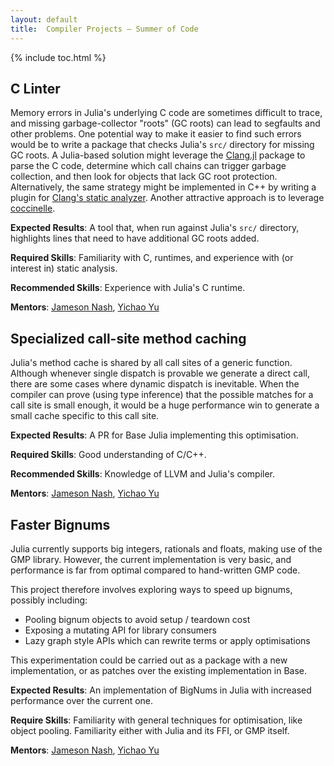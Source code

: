 ```yaml
---
layout: default
title:  Compiler Projects – Summer of Code
---
```


{% include toc.html %}

## C Linter

Memory errors in Julia's underlying C code are sometimes difficult to trace, and missing garbage-collector "roots" (GC roots) can lead to segfaults and other problems. One potential way to make it easier to find such errors would be to write a package that checks Julia's `src/` directory for missing GC roots. A Julia-based solution might leverage the [Clang.jl](https://github.com/ihnorton/Clang.jl) package to parse the C code, determine which call chains can trigger garbage collection, and then look for objects that lack GC root protection. Alternatively, the same strategy might be implemented in C++ by writing a plugin for [Clang's static analyzer](http://clang-analyzer.llvm.org/). Another attractive approach is to leverage [coccinelle](http://coccinelle.lip6.fr/).

**Expected Results**: A tool that, when run against Julia's `src/` directory, highlights lines that need to have additional GC roots added.

**Required Skills**: Familiarity with C, runtimes, and experience with (or interest in) static analysis.

**Recommended Skills**: Experience with Julia's C runtime.

**Mentors**: [Jameson Nash](https://github.com/vtjnash), [Yichao Yu](https://github.com/yuyichao)

## Specialized call-site method caching

Julia's method cache is shared by all call sites of a generic function. Although whenever single dispatch is provable we generate a direct call, there are some cases where dynamic dispatch is inevitable. When the compiler can prove (using type inference) that the possible matches for a call site is small enough, it would be a huge performance win to generate a small cache specific to this call site.

**Expected Results**: A PR for Base Julia implementing this optimisation.

**Required Skills**: Good understanding of C/C++.

**Recommended Skills**: Knowledge of LLVM and Julia's compiler.

**Mentors**: [Jameson Nash](https://github.com/vtjnash), [Yichao Yu](https://github.com/yuyichao)

## Faster Bignums

Julia currently supports big integers, rationals and floats, making use of the GMP library. However, the current implementation is very basic, and performance is far from optimal compared to hand-written GMP code.

This project therefore involves exploring ways to speed up bignums, possibly including:

* Pooling bignum objects to avoid setup / teardown cost
* Exposing a mutating API for library consumers
* Lazy graph style APIs which can rewrite terms or apply optimisations

This experimentation could be carried out as a package with a new implementation, or as patches over the existing implementation in Base.

**Expected Results**: An implementation of BigNums in Julia with increased performance over the current one.

**Require Skills**: Familiarity with general techniques for optimisation, like object pooling. Familiarity either with Julia and its FFI, or GMP itself.

**Mentors**: [Jameson Nash](https://github.com/vtjnash), [Yichao Yu](https://github.com/yuyichao)
